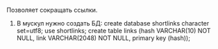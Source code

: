 Позволяет сокращать ссылки.
1. В мускул нужно создать БД: create database shortlinks character set=utf8;
use shortlinks; create table links (hash VARCHAR(10) NOT NULL, link VARCHAR(2048) NOT NULL, primary key (hash)); 